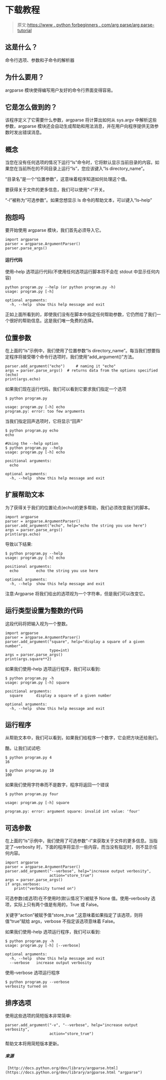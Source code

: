# 下载教程

> 原文:[https://www . python forbeginners . com/arg parse/arg parse-tutorial](https://www.pythonforbeginners.com/argparse/argparse-tutorial)

## 这是什么？

命令行选项、参数和子命令的解析器

## 为什么要用？

argparse 模块使得编写用户友好的命令行界面变得容易。

## 它是怎么做到的？

该程序定义了它需要什么参数，argparse 将计算出如何从 sys.argv 中解析这些参数，argparse 模块还会自动生成帮助和用法消息，并在用户向程序提供无效参数时发出错误消息。

## 概念

当您在没有任何选项的情况下运行“ls”命令时，它将默认显示当前目录的内容。如果您在当前所在的不同目录上运行“ls”，您应该键入“ls directory_name”。

“目录名”是一个“位置参数”，这意味着程序知道如何处理这个值。

要获得关于文件的更多信息，我们可以使用“-l”开关。

“-l”被称为“可选参数”。如果您想显示 ls 命令的帮助文本，可以键入“ls–help”

## 抱怨吗

要开始使用 argparse 模块，我们首先必须导入它。

```
import argparse
parser = argparse.ArgumentParser()
parser.parse_args()

```

#### 运行代码

使用–help 选项运行代码(不使用任何选项运行脚本将不会在 stdout 中显示任何内容)

```
python program.py --help (or python program.py -h) 
usage: program.py [-h]

optional arguments:
  -h, --help  show this help message and exit 
```

正如上面所看到的，即使我们没有在脚本中指定任何帮助参数，它仍然给了我们一个很好的帮助信息。这是我们唯一免费的选择。

## 位置参数

在上面的“ls”示例中，我们使用了位置参数“ls directory_name”。每当我们想要指定程序将接受哪个命令行选项时，我们使用“add_argument()”方法。

```
parser.add_argument("echo") 	# naming it "echo"
args = parser.parse_args()	# returns data from the options specified (echo)
print(args.echo) 
```

如果我们现在运行代码，我们可以看到它要求我们指定一个选项

```
$ python program.py

usage: program.py [-h] echo
program.py: error: too few arguments 
```

当我们指定回声选项时，它将显示“回声”

```
$ python program.py echo
echo

#Using the --help option
$ python program.py --help
usage: program.py [-h] echo

positional arguments:
  echo

optional arguments:
  -h, --help  show this help message and exit 
```

## 扩展帮助文本

为了获得关于我们的位置论点(echo)的更多帮助，我们必须改变我们的脚本。

```
import argparse
parser = argparse.ArgumentParser()
parser.add_argument("echo", help="echo the string you use here")
args = parser.parse_args()
print(args.echo) 
```

导致以下结果:

```
$ python program.py --help
usage: program.py [-h] echo

positional arguments:
  echo        echo the string you use here

optional arguments:
  -h, --help  show this help message and exit 
```

注意:Argparse 将我们给出的选项视为一个字符串，但是我们可以改变它。

## 运行类型设置为整数的代码

这段代码将把输入视为一个整数。

```
import argparse
parser = argparse.ArgumentParser()
parser.add_argument("square", help="display a square of a given number",
                    type=int)
args = parser.parse_args()
print(args.square**2) 
```

如果我们使用–help 选项运行程序，我们可以看到:

```
$ python program.py -h
usage: program.py [-h] square

positional arguments:
  square      display a square of a given number

optional arguments:
  -h, --help  show this help message and exit 
```

## 运行程序

从帮助文本中，我们可以看到，如果我们给程序一个数字，它会把方块还给我们。

酷，让我们试试吧:

```
$ python program.py 4
16

$ python program.py 10
100 
```

如果我们使用字符串而不是数字，程序将返回一个错误

```
$ python program.py four

usage: program.py [-h] square

program.py: error: argument square: invalid int value: 'four' 
```

## 可选参数

在上面的“ls”示例中，我们使用了可选参数“-l”来获取关于文件的更多信息。当指定了–verbosity 时，下面的程序将显示一些内容，而当没有指定时，则不显示任何内容。

```
import argparse
parser = argparse.ArgumentParser()
parser.add_argument("--verbose", help="increase output verbosity",
                    action="store_true")
args = parser.parse_args()
if args.verbose:
    print("verbosity turned on") 
```

可选参数(或选项)在不使用时(默认情况下)被赋予 None 值。使用–verbosity 选项，实际上只有两个值是有用的，True 或 False。

关键字“action”被赋予值“store_true ”,这意味着如果指定了该选项，则将值“true”赋给 args，verbose 不指定该选项意味着 False。

如果我们使用–help 选项运行程序，我们可以看到:

```
$ python program.py -h
usage: program.py [-h] [--verbose]

optional arguments:
  -h, --help  show this help message and exit
  --verbose   increase output verbosity 
```

使用–verbose 选项运行程序

```
$ python program.py --verbose
verbosity turned on 
```

## 排序选项

使用这些选项的简短版本非常简单:

```
parser.add_argument("-v", "--verbose", help="increase output verbosity",
                    action="store_true") 
```

帮助文本将用简短版本更新。

##### 来源

```
 [http://docs.python.org/dev/library/argparse.html](https://docs.python.org/dev/library/argparse.html "argparse") 
```
